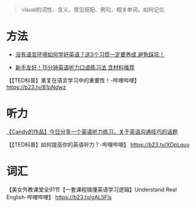 >visual的词性、含义、常见搭配、例句，相关单词，如何记忆

# 方法
- [没有语言环境如何学好英语？这3个习惯一定要养成 避免踩坑！](https://www.douyin.com/video/7470115697440361740) 


- [新手友好！15分钟英语听力口语练习法 含材料推荐](https://www.douyin.com/video/7473371287486827839)

【【TED科普】重复在语言学习中的重要性！-哔哩哔哩】 https://b23.tv/B1pNdwz

# 听力
[【Candy的作品】今日分享一个英语听力练习，关于英语沟通技巧的话题](https://www.douyin.com/video/7472395933590785316) 

【【TED科普】如何提高你的英语听力？-哔哩哔哩】 https://b23.tv/XDpLquy

# 词汇
【美女外教课堂全91节【一套课程搞懂英语学习逻辑】Understand Real English-哔哩哔哩】 https://b23.tv/gAL5Fls